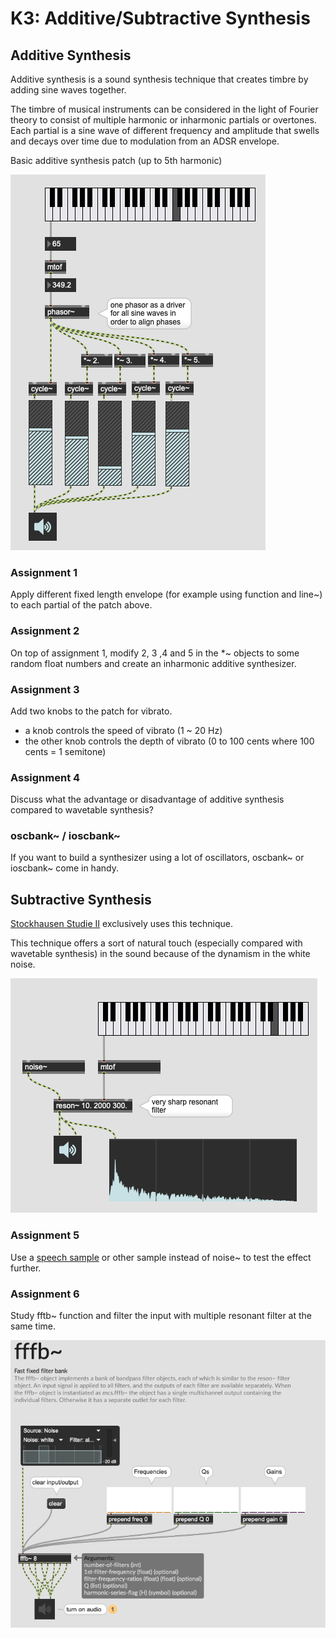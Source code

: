 # K3: Additive/Subtractive Synthesis

## Additive Synthesis

Additive synthesis is a sound synthesis technique that creates timbre by adding sine waves together.

The timbre of musical instruments can be considered in the light of Fourier theory to consist of multiple harmonic or inharmonic partials or overtones. Each partial is a sine wave of different frequency and amplitude that swells and decays over time due to modulation from an ADSR envelope.

Basic additive synthesis patch (up to 5th harmonic)

![](K3/additive.png)

### Assignment 1
Apply different fixed length envelope (for example using function and line~) to each partial of the patch above.

### Assignment 2
On top of assignment 1, modify 2, 3 ,4 and 5 in the *~ objects to some random float numbers and create an inharmonic additive synthesizer.

### Assignment 3
Add two knobs to the patch for vibrato.
- a knob controls the speed of vibrato (1 ~ 20 Hz)
- the other knob controls the depth of vibrato (0 to 100 cents where 100 cents = 1 semitone)

### Assignment 4
Discuss what the advantage or disadvantage of additive synthesis compared to wavetable synthesis?

### oscbank~ / ioscbank~
If you want to build a synthesizer using a lot of oscillators, oscbank~ or ioscbank~ come in handy.

## Subtractive Synthesis

[Stockhausen Studie II](https://youtu.be/Yc_FfWnttGw) exclusively uses this technique.

This technique offers a sort of natural touch (especially compared with wavetable synthesis) in the sound because of the dynamism in the white noise.

![](K3/subtractive.png)

### Assignment 5

Use a [speech sample](K3/spoken.wav) or other sample instead of noise~ to test the effect further.

### Assignment 6

Study fftb~ function and filter the input with multiple resonant filter at the same time.

![](K3/fftb.png)

